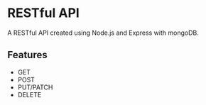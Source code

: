 # RESTful API

A RESTful API created using Node.js and Express with mongoDB. 

## Features
* GET
* POST
* PUT/PATCH
* DELETE
